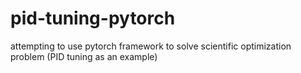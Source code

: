 # pid-tuning-pytorch
attempting to use pytorch framework to solve scientific optimization problem (PID tuning as an example) 
